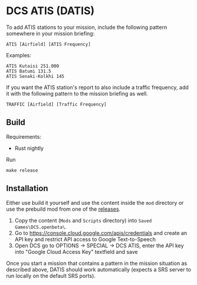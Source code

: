 # DCS ATIS (DATIS)

To add ATIS stations to your mission, include the following pattern somewhere in your mission briefing:

```
ATIS [Airfield] [ATIS Frequency]
```

Examples:

```
ATIS Kutaisi 251.000
ATIS Batumi 131.5
ATIS Senaki-Kolkhi 145
```

If you want the ATIS station's report to also include a traffic frequency, add it with the following pattern to the mission briefing as well.

```
TRAFFIC [Airfield] [Traffic Frequency]
```

## Build

Requirements:
- Rust nightly

Run

```
make release
```

## Installation

Either use build it yourself and use the content inside the `mod` directory or use the prebuild mod from one of the [releases](https://github.com/rkusa/DATIS/releases).

1. Copy the content (`Mods` and `Scripts` directory) into `Saved Games\DCS.openbeta\`.
2. Go to https://console.cloud.google.com/apis/credentials and create an API key and restrict API access to Google Text-to-Speech
3. Open DCS go to OPTIONS -> SPECIAL -> DCS ATIS, enter the API key into "Google Cloud Access Key" textfield and save

Once you start a mission that contains a pattern in the mission situation as described above, DATIS should work automatically (expects a SRS server to run locally on the default SRS ports).
